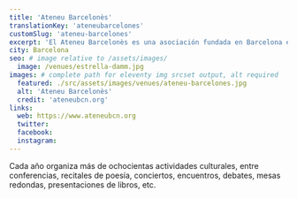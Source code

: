 ```yaml
---
title: 'Ateneu Barcelonès'
translationKey: 'ateneubarcelones'
customSlug: 'ateneu-barcelones'
excerpt: 'El Ateneu Barcelonès es una asociación fundada en Barcelona en 1860 y que actualmente tiene su sede en el Palau Savassona. '
city: Barcelona
seo: # image relative to /assets/images/
  image: /venues/estrella-damm.jpg
images: # complete path for eleventy img srcset output, alt required
  featured: ./src/assets/images/venues/ateneu-barcelones.jpg
  alt: 'Ateneu Barcelonès'
  credit: 'ateneubcn.org'
links:
  web: https://www.ateneubcn.org
  twitter:
  facebook:
  instagram:
---
```


Cada año organiza más de ochocientas actividades culturales, entre conferencias, recitales de poesía, conciertos, encuentros, debates, mesas redondas, presentaciones de libros, etc.
